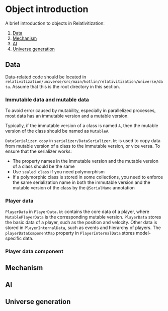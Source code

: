 # Object introduction

A brief introduction to objects in Relativitization:

1. [Data](#data)
2. [Mechanism](#mechanism)
3. [AI](#ai)
4. [Universe generation](#universe-generation)

## Data

Data-related code should be located in `relativitization/universe/src/main/kotlin/relativitization/universe/data`.
Assume that this is the root directory in this section.

### Immutable data and mutable data

To avoid error caused by mutability, especially in parallelized processes, most data has an immutable version and a
mutable version.

Typically, if the immutable version of a class is named `A`, then the mutable version of the class should be named as
`MutableA`.

`DataSerializer.copy` in `serializer/DataSerializer.kt` is used to copy data from mutable version of a class to the
immutable version, or vice versa. To ensure that the serializer works:

* The property names in the immutable version and the mutable version of a class should be the same
* Use `sealed class` if you need polymorphism
* If a polymorphic class is stored in some collections, you need to enforce the same serialization name in both the
  immutable version and the mutable version of the class by the `@SerialName` annotation

### Player data

`PlayerData` in `PlayerData.kt` contains the core data of a player, where `MutablePlayerData` is the corresponding
mutable version. `PlayerData` stores the basic data of a player, such as the position and velocity. Other data is stored
in `PlayerInternalData`, such as events and hierarchy of players. The
`playerDataComponentMap` property in `PlayerInternalData` stores model-specific data.

### Player data component

## Mechanism

## AI

## Universe generation